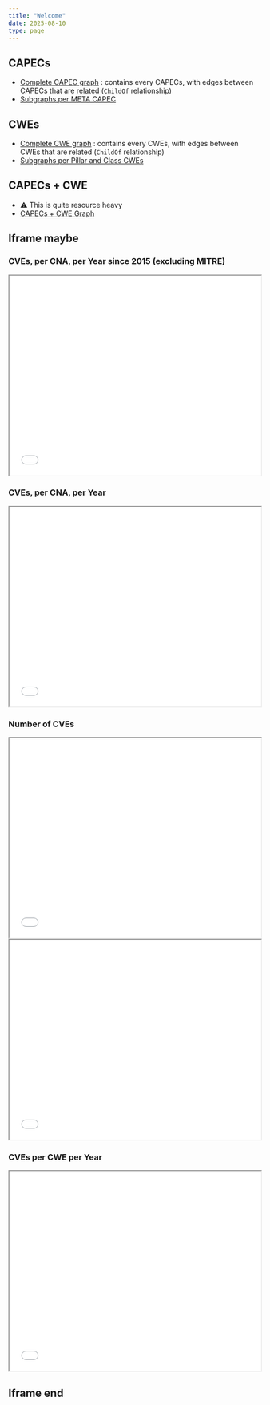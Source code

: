 ```yaml
---
title: "Welcome"
date: 2025-08-10
type: page
---
```

## CAPECs
- [Complete CAPEC graph](visualizer.html?jsonfile=CAPEC-FULL.json) : contains every CAPECs, with edges between CAPECs that are related (`ChildOf` relationship)
- [Subgraphs per META CAPEC](/gen/CAPECs/)

## CWEs
- [Complete CWE graph](visualizer.html?jsonfile=CWE-FULL.json) : contains every CWEs, with edges between CWEs that are related (`ChildOf` relationship)
- [Subgraphs per Pillar and Class CWEs](/gen/CWEs/)

## CAPECs + CWE
- ⚠️ This is quite resource heavy
- [CAPECs + CWE Graph](visualizer.html?jsonfile=FULL-FULL.json)

## Iframe maybe
### CVEs, per CNA, per Year since 2015 (excluding MITRE)
<iframe src="/datarace.html?csv=data/cve_per_cna_per_year_no_mitre_2015.csv&topN=10" width="100%" height="400"></iframe>

### CVEs, per CNA, per Year
<iframe src="/datarace.html?csv=data/cve_per_cna_per_month_full.csv&topN=10" width="100%" height="400"></iframe>

### Number of CVEs
<iframe src="/line_graph.html?csv=data/total_cves_per_month_cumulative.csv" width="100%" height="400"></iframe>

<iframe src="/line_graph.html?csv=data/total_cves_per_month_published_cumulative.csv" width="100%" height="400"></iframe>

### CVEs per CWE per Year
<iframe src="/datarace.html?csv=data/cve_per_cwe_per_year.csv&topN=10" width="100%" height="400"></iframe>

<!-- <iframe src="/visualizer.html?jsonfile=CAPEC-FULL.json&filters=CAPEC%7CStandard%2CCAPEC%7CMeta%2CCAPEC%7CDetailed" width="100%" height="400"></iframe> -->

## Iframe end